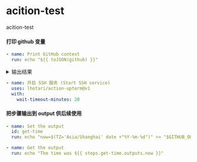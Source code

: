 # acition-test
acition-test

#### 打印 github 变量

```yaml
- name: Print GitHub context
  run: echo "${{ toJSON(github) }}"
```
<details>
<summary>输出结果</summary>
<pre><code>
{
  token: ***,
  job: build,
  ref: refs/heads/main,
  sha: 9c8543bd4ac44baf2dadd6f091e620364857b3c8,
  repository: bling-yshs/action-test,
  repository_owner: bling-yshs,
  repository_owner_id: 41812674,
  repositoryUrl: git://github.com/bling-yshs/action-test.git,
  run_id: 10071722511,
  run_number: 101,
  retention_days: 90,
  run_attempt: 1,
  artifact_cache_size_limit: 10,
  repository_visibility: public,
  repo-self-hosted-runners-disabled: false,
  enterprise-managed-business-id: ,
  repository_id: 713478310,
  actor_id: 41812674,
  actor: bling-yshs,
  triggering_actor: bling-yshs,
  workflow: CI,
  head_ref: ,
  base_ref: ,
  event_name: push,
  event: {
    after: 9c8543bd4ac44baf2dadd6f091e620364857b3c8,
    base_ref: null,
    before: 30f9b21e5239aa094181e9a14b23dbd7c2c2ac9e,
    commits: [
      {
        author: {
          email: 377178599@qq.com,
          name: bling-yshs,
          username: bling-yshs
        },
        committer: {
          email: 377178599@qq.com,
          name: bling-yshs,
          username: bling-yshs
        },
        distinct: true,
        id: 9c8543bd4ac44baf2dadd6f091e620364857b3c8,
        message: 123,
        timestamp: 2024-07-24T14:33:36+08:00,
        tree_id: 80c718b38793642b498343a788668f96159e369d,
        url: https://github.com/bling-yshs/action-test/commit/9c8543bd4ac44baf2dadd6f091e620364857b3c8
      }
    ],
    compare: https://github.com/bling-yshs/action-test/compare/30f9b21e5239...9c8543bd4ac4,
    created: false,
    deleted: false,
    forced: false,
    head_commit: {
      author: {
        email: 377178599@qq.com,
        name: bling-yshs,
        username: bling-yshs
      },
      committer: {
        email: 377178599@qq.com,
        name: bling-yshs,
        username: bling-yshs
      },
      distinct: true,
      id: 9c8543bd4ac44baf2dadd6f091e620364857b3c8,
      message: 123,
      timestamp: 2024-07-24T14:33:36+08:00,
      tree_id: 80c718b38793642b498343a788668f96159e369d,
      url: https://github.com/bling-yshs/action-test/commit/9c8543bd4ac44baf2dadd6f091e620364857b3c8
    },
    pusher: {
      email: 41812674+bling-yshs@users.noreply.github.com,
      name: bling-yshs
    },
    ref: refs/heads/main,
    repository: {
      allow_forking: true,
      archive_url: https://api.github.com/repos/bling-yshs/action-test/{archive_format}{/ref},
      archived: false,
      assignees_url: https://api.github.com/repos/bling-yshs/action-test/assignees{/user},
      blobs_url: https://api.github.com/repos/bling-yshs/action-test/git/blobs{/sha},
      branches_url: https://api.github.com/repos/bling-yshs/action-test/branches{/branch},
      clone_url: https://github.com/bling-yshs/action-test.git,
      collaborators_url: https://api.github.com/repos/bling-yshs/action-test/collaborators{/collaborator},
      comments_url: https://api.github.com/repos/bling-yshs/action-test/comments{/number},
      commits_url: https://api.github.com/repos/bling-yshs/action-test/commits{/sha},
      compare_url: https://api.github.com/repos/bling-yshs/action-test/compare/{base}...{head},
      contents_url: https://api.github.com/repos/bling-yshs/action-test/contents/{+path},
      contributors_url: https://api.github.com/repos/bling-yshs/action-test/contributors,
      created_at: 1698940052,
      default_branch: main,
      deployments_url: https://api.github.com/repos/bling-yshs/action-test/deployments,
      description: acition-test,
      disabled: false,
      downloads_url: https://api.github.com/repos/bling-yshs/action-test/downloads,
      events_url: https://api.github.com/repos/bling-yshs/action-test/events,
      fork: false,
      forks: 0,
      forks_count: 0,
      forks_url: https://api.github.com/repos/bling-yshs/action-test/forks,
      full_name: bling-yshs/action-test,
      git_commits_url: https://api.github.com/repos/bling-yshs/action-test/git/commits{/sha},
      git_refs_url: https://api.github.com/repos/bling-yshs/action-test/git/refs{/sha},
      git_tags_url: https://api.github.com/repos/bling-yshs/action-test/git/tags{/sha},
      git_url: git://github.com/bling-yshs/action-test.git,
      has_discussions: false,
      has_downloads: true,
      has_issues: true,
      has_pages: false,
      has_projects: true,
      has_wiki: true,
      homepage: null,
      hooks_url: https://api.github.com/repos/bling-yshs/action-test/hooks,
      html_url: https://github.com/bling-yshs/action-test,
      id: 713478310,
      is_template: false,
      issue_comment_url: https://api.github.com/repos/bling-yshs/action-test/issues/comments{/number},
      issue_events_url: https://api.github.com/repos/bling-yshs/action-test/issues/events{/number},
      issues_url: https://api.github.com/repos/bling-yshs/action-test/issues{/number},
      keys_url: https://api.github.com/repos/bling-yshs/action-test/keys{/key_id},
      labels_url: https://api.github.com/repos/bling-yshs/action-test/labels{/name},
      language: Dockerfile,
      languages_url: https://api.github.com/repos/bling-yshs/action-test/languages,
      license: null,
      master_branch: main,
      merges_url: https://api.github.com/repos/bling-yshs/action-test/merges,
      milestones_url: https://api.github.com/repos/bling-yshs/action-test/milestones{/number},
      mirror_url: null,
      name: action-test,
      node_id: R_kgDOKobQpg,
      notifications_url: https://api.github.com/repos/bling-yshs/action-test/notifications?since,
      open_issues: 0,
      open_issues_count: 0,
      owner: {
        avatar_url: https://avatars.githubusercontent.com/u/41812674?v=4,
        email: 41812674+bling-yshs@users.noreply.github.com,
        events_url: https://api.github.com/users/bling-yshs/events{/privacy},
        followers_url: https://api.github.com/users/bling-yshs/followers,
        following_url: https://api.github.com/users/bling-yshs/following{/other_user},
        gists_url: https://api.github.com/users/bling-yshs/gists{/gist_id},
        gravatar_id: ,
        html_url: https://github.com/bling-yshs,
        id: 41812674,
        login: bling-yshs,
        name: bling-yshs,
        node_id: MDQ6VXNlcjQxODEyNjc0,
        organizations_url: https://api.github.com/users/bling-yshs/orgs,
        received_events_url: https://api.github.com/users/bling-yshs/received_events,
        repos_url: https://api.github.com/users/bling-yshs/repos,
        site_admin: false,
        starred_url: https://api.github.com/users/bling-yshs/starred{/owner}{/repo},
        subscriptions_url: https://api.github.com/users/bling-yshs/subscriptions,
        type: User,
        url: https://api.github.com/users/bling-yshs
      },
      private: false,
      pulls_url: https://api.github.com/repos/bling-yshs/action-test/pulls{/number},
      pushed_at: 1721802834,
      releases_url: https://api.github.com/repos/bling-yshs/action-test/releases{/id},
      size: 60,
      ssh_url: git@github.com:bling-yshs/action-test.git,
      stargazers: 0,
      stargazers_count: 0,
      stargazers_url: https://api.github.com/repos/bling-yshs/action-test/stargazers,
      statuses_url: https://api.github.com/repos/bling-yshs/action-test/statuses/{sha},
      subscribers_url: https://api.github.com/repos/bling-yshs/action-test/subscribers,
      subscription_url: https://api.github.com/repos/bling-yshs/action-test/subscription,
      svn_url: https://github.com/bling-yshs/action-test,
      tags_url: https://api.github.com/repos/bling-yshs/action-test/tags,
      teams_url: https://api.github.com/repos/bling-yshs/action-test/teams,
      topics: [],
      trees_url: https://api.github.com/repos/bling-yshs/action-test/git/trees{/sha},
      updated_at: 2024-06-05T07:51:14Z,
      url: https://github.com/bling-yshs/action-test,
      visibility: public,
      watchers: 0,
      watchers_count: 0,
      web_commit_signoff_required: false
    },
    sender: {
      avatar_url: https://avatars.githubusercontent.com/u/41812674?v=4,
      events_url: https://api.github.com/users/bling-yshs/events{/privacy},
      followers_url: https://api.github.com/users/bling-yshs/followers,
      following_url: https://api.github.com/users/bling-yshs/following{/other_user},
      gists_url: https://api.github.com/users/bling-yshs/gists{/gist_id},
      gravatar_id: ,
      html_url: https://github.com/bling-yshs,
      id: 41812674,
      login: bling-yshs,
      node_id: MDQ6VXNlcjQxODEyNjc0,
      organizations_url: https://api.github.com/users/bling-yshs/orgs,
      received_events_url: https://api.github.com/users/bling-yshs/received_events,
      repos_url: https://api.github.com/users/bling-yshs/repos,
      site_admin: false,
      starred_url: https://api.github.com/users/bling-yshs/starred{/owner}{/repo},
      subscriptions_url: https://api.github.com/users/bling-yshs/subscriptions,
      type: User,
      url: https://api.github.com/users/bling-yshs
    }
  },
  server_url: https://github.com,
  api_url: https://api.github.com,
  graphql_url: https://api.github.com/graphql,
  ref_name: main,
  ref_protected: false,
  ref_type: branch,
  secret_source: Actions,
  workflow_ref: bling-yshs/action-test/.github/workflows/test.yml@refs/heads/main,
  workflow_sha: 9c8543bd4ac44baf2dadd6f091e620364857b3c8,
  workspace: /home/runner/work/action-test/action-test,
  action: __run,
  event_path: /home/runner/work/_temp/_github_workflow/event.json,
  action_repository: ,
  action_ref: ,
  path: /home/runner/work/_temp/_runner_file_commands/add_path_a6862b61-93dc-4307-8ca9-9bc6bec6249f,
  env: /home/runner/work/_temp/_runner_file_commands/set_env_a6862b61-93dc-4307-8ca9-9bc6bec6249f,
  step_summary: /home/runner/work/_temp/_runner_file_commands/step_summary_a6862b61-93dc-4307-8ca9-9bc6bec6249f,
  state: /home/runner/work/_temp/_runner_file_commands/save_state_a6862b61-93dc-4307-8ca9-9bc6bec6249f,
  output: /home/runner/work/_temp/_runner_file_commands/set_output_a6862b61-93dc-4307-8ca9-9bc6bec6249f
} {
  token: ***,
  job: build,
  ref: refs/heads/main,
  sha: 9c8543bd4ac44baf2dadd6f091e620364857b3c8,
  repository: bling-yshs/action-test,
  repository_owner: bling-yshs,
  repository_owner_id: 41812674,
  repositoryUrl: git://github.com/bling-yshs/action-test.git,
  run_id: 10071722511,
  run_number: 101,
  retention_days: 90,
  run_attempt: 1,
  artifact_cache_size_limit: 10,
  repository_visibility: public,
  repo-self-hosted-runners-disabled: false,
  enterprise-managed-business-id: ,
  repository_id: 713478310,
  actor_id: 41812674,
  actor: bling-yshs,
  triggering_actor: bling-yshs,
  workflow: CI,
  head_ref: ,
  base_ref: ,
  event_name: push,
  event: {
    after: 9c8543bd4ac44baf2dadd6f091e620364857b3c8,
    base_ref: null,
    before: 30f9b21e5239aa094181e9a14b23dbd7c2c2ac9e,
    commits: [
      {
        author: {
          email: 377178599@qq.com,
          name: bling-yshs,
          username: bling-yshs
        },
        committer: {
          email: 377178599@qq.com,
          name: bling-yshs,
          username: bling-yshs
        },
        distinct: true,
        id: 9c8543bd4ac44baf2dadd6f091e620364857b3c8,
        message: 123,
        timestamp: 2024-07-24T14:33:36+08:00,
        tree_id: 80c718b38793642b498343a788668f96159e369d,
        url: https://github.com/bling-yshs/action-test/commit/9c8543bd4ac44baf2dadd6f091e620364857b3c8
      }
    ],
    compare: https://github.com/bling-yshs/action-test/compare/30f9b21e5239...9c8543bd4ac4,
    created: false,
    deleted: false,
    forced: false,
    head_commit: {
      author: {
        email: 377178599@qq.com,
        name: bling-yshs,
        username: bling-yshs
      },
      committer: {
        email: 377178599@qq.com,
        name: bling-yshs,
        username: bling-yshs
      },
      distinct: true,
      id: 9c8543bd4ac44baf2dadd6f091e620364857b3c8,
      message: 123,
      timestamp: 2024-07-24T14:33:36+08:00,
      tree_id: 80c718b38793642b498343a788668f96159e369d,
      url: https://github.com/bling-yshs/action-test/commit/9c8543bd4ac44baf2dadd6f091e620364857b3c8
    },
    pusher: {
      email: 41812674+bling-yshs@users.noreply.github.com,
      name: bling-yshs
    },
    ref: refs/heads/main,
    repository: {
      allow_forking: true,
      archive_url: https://api.github.com/repos/bling-yshs/action-test/{archive_format}{/ref},
      archived: false,
      assignees_url: https://api.github.com/repos/bling-yshs/action-test/assignees{/user},
      blobs_url: https://api.github.com/repos/bling-yshs/action-test/git/blobs{/sha},
      branches_url: https://api.github.com/repos/bling-yshs/action-test/branches{/branch},
      clone_url: https://github.com/bling-yshs/action-test.git,
      collaborators_url: https://api.github.com/repos/bling-yshs/action-test/collaborators{/collaborator},
      comments_url: https://api.github.com/repos/bling-yshs/action-test/comments{/number},
      commits_url: https://api.github.com/repos/bling-yshs/action-test/commits{/sha},
      compare_url: https://api.github.com/repos/bling-yshs/action-test/compare/{base}...{head},
      contents_url: https://api.github.com/repos/bling-yshs/action-test/contents/{+path},
      contributors_url: https://api.github.com/repos/bling-yshs/action-test/contributors,
      created_at: 1698940052,
      default_branch: main,
      deployments_url: https://api.github.com/repos/bling-yshs/action-test/deployments,
      description: acition-test,
      disabled: false,
      downloads_url: https://api.github.com/repos/bling-yshs/action-test/downloads,
      events_url: https://api.github.com/repos/bling-yshs/action-test/events,
      fork: false,
      forks: 0,
      forks_count: 0,
      forks_url: https://api.github.com/repos/bling-yshs/action-test/forks,
      full_name: bling-yshs/action-test,
      git_commits_url: https://api.github.com/repos/bling-yshs/action-test/git/commits{/sha},
      git_refs_url: https://api.github.com/repos/bling-yshs/action-test/git/refs{/sha},
      git_tags_url: https://api.github.com/repos/bling-yshs/action-test/git/tags{/sha},
      git_url: git://github.com/bling-yshs/action-test.git,
      has_discussions: false,
      has_downloads: true,
      has_issues: true,
      has_pages: false,
      has_projects: true,
      has_wiki: true,
      homepage: null,
      hooks_url: https://api.github.com/repos/bling-yshs/action-test/hooks,
      html_url: https://github.com/bling-yshs/action-test,
      id: 713478310,
      is_template: false,
      issue_comment_url: https://api.github.com/repos/bling-yshs/action-test/issues/comments{/number},
      issue_events_url: https://api.github.com/repos/bling-yshs/action-test/issues/events{/number},
      issues_url: https://api.github.com/repos/bling-yshs/action-test/issues{/number},
      keys_url: https://api.github.com/repos/bling-yshs/action-test/keys{/key_id},
      labels_url: https://api.github.com/repos/bling-yshs/action-test/labels{/name},
      language: Dockerfile,
      languages_url: https://api.github.com/repos/bling-yshs/action-test/languages,
      license: null,
      master_branch: main,
      merges_url: https://api.github.com/repos/bling-yshs/action-test/merges,
      milestones_url: https://api.github.com/repos/bling-yshs/action-test/milestones{/number},
      mirror_url: null,
      name: action-test,
      node_id: R_kgDOKobQpg,
      notifications_url: https://api.github.com/repos/bling-yshs/action-test/notificationsall,
      open_issues: 0,
      open_issues_count: 0,
      owner: {
        avatar_url: https://avatars.githubusercontent.com/u/41812674?v=4,
        email: 41812674+bling-yshs@users.noreply.github.com,
        events_url: https://api.github.com/users/bling-yshs/events{/privacy},
        followers_url: https://api.github.com/users/bling-yshs/followers,
        following_url: https://api.github.com/users/bling-yshs/following{/other_user},
        gists_url: https://api.github.com/users/bling-yshs/gists{/gist_id},
        gravatar_id: ,
        html_url: https://github.com/bling-yshs,
        id: 41812674,
        login: bling-yshs,
        name: bling-yshs,
        node_id: MDQ6VXNlcjQxODEyNjc0,
        organizations_url: https://api.github.com/users/bling-yshs/orgs,
        received_events_url: https://api.github.com/users/bling-yshs/received_events,
        repos_url: https://api.github.com/users/bling-yshs/repos,
        site_admin: false,
        starred_url: https://api.github.com/users/bling-yshs/starred{/owner}{/repo},
        subscriptions_url: https://api.github.com/users/bling-yshs/subscriptions,
        type: User,
        url: https://api.github.com/users/bling-yshs
      },
      private: false,
      pulls_url: https://api.github.com/repos/bling-yshs/action-test/pulls{/number},
      pushed_at: 1721802834,
      releases_url: https://api.github.com/repos/bling-yshs/action-test/releases{/id},
      size: 60,
      ssh_url: git@github.com:bling-yshs/action-test.git,
      stargazers: 0,
      stargazers_count: 0,
      stargazers_url: https://api.github.com/repos/bling-yshs/action-test/stargazers,
      statuses_url: https://api.github.com/repos/bling-yshs/action-test/statuses/{sha},
      subscribers_url: https://api.github.com/repos/bling-yshs/action-test/subscribers,
      subscription_url: https://api.github.com/repos/bling-yshs/action-test/subscription,
      svn_url: https://github.com/bling-yshs/action-test,
      tags_url: https://api.github.com/repos/bling-yshs/action-test/tags,
      teams_url: https://api.github.com/repos/bling-yshs/action-test/teams,
      topics: [],
      trees_url: https://api.github.com/repos/bling-yshs/action-test/git/trees{/sha},
      updated_at: 2024-06-05T07:51:14Z,
      url: https://github.com/bling-yshs/action-test,
      visibility: public,
      watchers: 0,
      watchers_count: 0,
      web_commit_signoff_required: false
    },
    sender: {
      avatar_url: https://avatars.githubusercontent.com/u/41812674?v=4,
      events_url: https://api.github.com/users/bling-yshs/events{/privacy},
      followers_url: https://api.github.com/users/bling-yshs/followers,
      following_url: https://api.github.com/users/bling-yshs/following{/other_user},
      gists_url: https://api.github.com/users/bling-yshs/gists{/gist_id},
      gravatar_id: ,
      html_url: https://github.com/bling-yshs,
      id: 41812674,
      login: bling-yshs,
      node_id: MDQ6VXNlcjQxODEyNjc0,
      organizations_url: https://api.github.com/users/bling-yshs/orgs,
      received_events_url: https://api.github.com/users/bling-yshs/received_events,
      repos_url: https://api.github.com/users/bling-yshs/repos,
      site_admin: false,
      starred_url: https://api.github.com/users/bling-yshs/starred{/owner}{/repo},
      subscriptions_url: https://api.github.com/users/bling-yshs/subscriptions,
      type: User,
      url: https://api.github.com/users/bling-yshs
    }
  },
  server_url: https://github.com,
  api_url: https://api.github.com,
  graphql_url: https://api.github.com/graphql,
  ref_name: main,
  ref_protected: false,
  ref_type: branch,
  secret_source: Actions,
  workflow_ref: bling-yshs/action-test/.github/workflows/test.yml@refs/heads/main,
  workflow_sha: 9c8543bd4ac44baf2dadd6f091e620364857b3c8,
  workspace: /home/runner/work/action-test/action-test,
  action: __run,
  event_path: /home/runner/work/_temp/_github_workflow/event.json,
  action_repository: ,
  action_ref: ,
  path: /home/runner/work/_temp/_runner_file_commands/add_path_a6862b61-93dc-4307-8ca9-9bc6bec6249f,
  env: /home/runner/work/_temp/_runner_file_commands/set_env_a6862b61-93dc-4307-8ca9-9bc6bec6249f,
  step_summary: /home/runner/work/_temp/_runner_file_commands/step_summary_a6862b61-93dc-4307-8ca9-9bc6bec6249f,
  state: /home/runner/work/_temp/_runner_file_commands/save_state_a6862b61-93dc-4307-8ca9-9bc6bec6249f,
  output: /home/runner/work/_temp/_runner_file_commands/set_output_a6862b61-93dc-4307-8ca9-9bc6bec6249f
} {
  token: ***,
  job: build,
  ref: refs/heads/main,
  sha: 9c8543bd4ac44baf2dadd6f091e620364857b3c8,
  repository: bling-yshs/action-test,
  repository_owner: bling-yshs,
  repository_owner_id: 41812674,
  repositoryUrl: git://github.com/bling-yshs/action-test.git,
  run_id: 10071722511,
  run_number: 101,
  retention_days: 90,
  run_attempt: 1,
  artifact_cache_size_limit: 10,
  repository_visibility: public,
  repo-self-hosted-runners-disabled: false,
  enterprise-managed-business-id: ,
  repository_id: 713478310,
  actor_id: 41812674,
  actor: bling-yshs,
  triggering_actor: bling-yshs,
  workflow: CI,
  head_ref: ,
  base_ref: ,
  event_name: push,
  event: {
    after: 9c8543bd4ac44baf2dadd6f091e620364857b3c8,
    base_ref: null,
    before: 30f9b21e5239aa094181e9a14b23dbd7c2c2ac9e,
    commits: [
      {
        author: {
          email: 377178599@qq.com,
          name: bling-yshs,
          username: bling-yshs
        },
        committer: {
          email: 377178599@qq.com,
          name: bling-yshs,
          username: bling-yshs
        },
        distinct: true,
        id: 9c8543bd4ac44baf2dadd6f091e620364857b3c8,
        message: 123,
        timestamp: 2024-07-24T14:33:36+08:00,
        tree_id: 80c718b38793642b498343a788668f96159e369d,
        url: https://github.com/bling-yshs/action-test/commit/9c8543bd4ac44baf2dadd6f091e620364857b3c8
      }
    ],
    compare: https://github.com/bling-yshs/action-test/compare/30f9b21e5239...9c8543bd4ac4,
    created: false,
    deleted: false,
    forced: false,
    head_commit: {
      author: {
        email: 377178599@qq.com,
        name: bling-yshs,
        username: bling-yshs
      },
      committer: {
        email: 377178599@qq.com,
        name: bling-yshs,
        username: bling-yshs
      },
      distinct: true,
      id: 9c8543bd4ac44baf2dadd6f091e620364857b3c8,
      message: 123,
      timestamp: 2024-07-24T14:33:36+08:00,
      tree_id: 80c718b38793642b498343a788668f96159e369d,
      url: https://github.com/bling-yshs/action-test/commit/9c8543bd4ac44baf2dadd6f091e620364857b3c8
    },
    pusher: {
      email: 41812674+bling-yshs@users.noreply.github.com,
      name: bling-yshs
    },
    ref: refs/heads/main,
    repository: {
      allow_forking: true,
      archive_url: https://api.github.com/repos/bling-yshs/action-test/{archive_format}{/ref},
      archived: false,
      assignees_url: https://api.github.com/repos/bling-yshs/action-test/assignees{/user},
      blobs_url: https://api.github.com/repos/bling-yshs/action-test/git/blobs{/sha},
      branches_url: https://api.github.com/repos/bling-yshs/action-test/branches{/branch},
      clone_url: https://github.com/bling-yshs/action-test.git,
      collaborators_url: https://api.github.com/repos/bling-yshs/action-test/collaborators{/collaborator},
      comments_url: https://api.github.com/repos/bling-yshs/action-test/comments{/number},
      commits_url: https://api.github.com/repos/bling-yshs/action-test/commits{/sha},
      compare_url: https://api.github.com/repos/bling-yshs/action-test/compare/{base}...{head},
      contents_url: https://api.github.com/repos/bling-yshs/action-test/contents/{+path},
      contributors_url: https://api.github.com/repos/bling-yshs/action-test/contributors,
      created_at: 1698940052,
      default_branch: main,
      deployments_url: https://api.github.com/repos/bling-yshs/action-test/deployments,
      description: acition-test,
      disabled: false,
      downloads_url: https://api.github.com/repos/bling-yshs/action-test/downloads,
      events_url: https://api.github.com/repos/bling-yshs/action-test/events,
      fork: false,
      forks: 0,
      forks_count: 0,
      forks_url: https://api.github.com/repos/bling-yshs/action-test/forks,
      full_name: bling-yshs/action-test,
      git_commits_url: https://api.github.com/repos/bling-yshs/action-test/git/commits{/sha},
      git_refs_url: https://api.github.com/repos/bling-yshs/action-test/git/refs{/sha},
      git_tags_url: https://api.github.com/repos/bling-yshs/action-test/git/tags{/sha},
      git_url: git://github.com/bling-yshs/action-test.git,
      has_discussions: false,
      has_downloads: true,
      has_issues: true,
      has_pages: false,
      has_projects: true,
      has_wiki: true,
      homepage: null,
      hooks_url: https://api.github.com/repos/bling-yshs/action-test/hooks,
      html_url: https://github.com/bling-yshs/action-test,
      id: 713478310,
      is_template: false,
      issue_comment_url: https://api.github.com/repos/bling-yshs/action-test/issues/comments{/number},
      issue_events_url: https://api.github.com/repos/bling-yshs/action-test/issues/events{/number},
      issues_url: https://api.github.com/repos/bling-yshs/action-test/issues{/number},
      keys_url: https://api.github.com/repos/bling-yshs/action-test/keys{/key_id},
      labels_url: https://api.github.com/repos/bling-yshs/action-test/labels{/name},
      language: Dockerfile,
      languages_url: https://api.github.com/repos/bling-yshs/action-test/languages,
      license: null,
      master_branch: main,
      merges_url: https://api.github.com/repos/bling-yshs/action-test/merges,
      milestones_url: https://api.github.com/repos/bling-yshs/action-test/milestones{/number},
      mirror_url: null,
      name: action-test,
      node_id: R_kgDOKobQpg,
      notifications_url: https://api.github.com/repos/bling-yshs/action-test/notificationsparticipating,
      open_issues: 0,
      open_issues_count: 0,
      owner: {
        avatar_url: https://avatars.githubusercontent.com/u/41812674?v=4,
        email: 41812674+bling-yshs@users.noreply.github.com,
        events_url: https://api.github.com/users/bling-yshs/events{/privacy},
        followers_url: https://api.github.com/users/bling-yshs/followers,
        following_url: https://api.github.com/users/bling-yshs/following{/other_user},
        gists_url: https://api.github.com/users/bling-yshs/gists{/gist_id},
        gravatar_id: ,
        html_url: https://github.com/bling-yshs,
        id: 41812674,
        login: bling-yshs,
        name: bling-yshs,
        node_id: MDQ6VXNlcjQxODEyNjc0,
        organizations_url: https://api.github.com/users/bling-yshs/orgs,
        received_events_url: https://api.github.com/users/bling-yshs/received_events,
        repos_url: https://api.github.com/users/bling-yshs/repos,
        site_admin: false,
        starred_url: https://api.github.com/users/bling-yshs/starred{/owner}{/repo},
        subscriptions_url: https://api.github.com/users/bling-yshs/subscriptions,
        type: User,
        url: https://api.github.com/users/bling-yshs
      },
      private: false,
      pulls_url: https://api.github.com/repos/bling-yshs/action-test/pulls{/number},
      pushed_at: 1721802834,
      releases_url: https://api.github.com/repos/bling-yshs/action-test/releases{/id},
      size: 60,
      ssh_url: git@github.com:bling-yshs/action-test.git,
      stargazers: 0,
      stargazers_count: 0,
      stargazers_url: https://api.github.com/repos/bling-yshs/action-test/stargazers,
      statuses_url: https://api.github.com/repos/bling-yshs/action-test/statuses/{sha},
      subscribers_url: https://api.github.com/repos/bling-yshs/action-test/subscribers,
      subscription_url: https://api.github.com/repos/bling-yshs/action-test/subscription,
      svn_url: https://github.com/bling-yshs/action-test,
      tags_url: https://api.github.com/repos/bling-yshs/action-test/tags,
      teams_url: https://api.github.com/repos/bling-yshs/action-test/teams,
      topics: [],
      trees_url: https://api.github.com/repos/bling-yshs/action-test/git/trees{/sha},
      updated_at: 2024-06-05T07:51:14Z,
      url: https://github.com/bling-yshs/action-test,
      visibility: public,
      watchers: 0,
      watchers_count: 0,
      web_commit_signoff_required: false
    },
    sender: {
      avatar_url: https://avatars.githubusercontent.com/u/41812674?v=4,
      events_url: https://api.github.com/users/bling-yshs/events{/privacy},
      followers_url: https://api.github.com/users/bling-yshs/followers,
      following_url: https://api.github.com/users/bling-yshs/following{/other_user},
      gists_url: https://api.github.com/users/bling-yshs/gists{/gist_id},
      gravatar_id: ,
      html_url: https://github.com/bling-yshs,
      id: 41812674,
      login: bling-yshs,
      node_id: MDQ6VXNlcjQxODEyNjc0,
      organizations_url: https://api.github.com/users/bling-yshs/orgs,
      received_events_url: https://api.github.com/users/bling-yshs/received_events,
      repos_url: https://api.github.com/users/bling-yshs/repos,
      site_admin: false,
      starred_url: https://api.github.com/users/bling-yshs/starred{/owner}{/repo},
      subscriptions_url: https://api.github.com/users/bling-yshs/subscriptions,
      type: User,
      url: https://api.github.com/users/bling-yshs
    }
  },
  server_url: https://github.com,
  api_url: https://api.github.com,
  graphql_url: https://api.github.com/graphql,
  ref_name: main,
  ref_protected: false,
  ref_type: branch,
  secret_source: Actions,
  workflow_ref: bling-yshs/action-test/.github/workflows/test.yml@refs/heads/main,
  workflow_sha: 9c8543bd4ac44baf2dadd6f091e620364857b3c8,
  workspace: /home/runner/work/action-test/action-test,
  action: __run,
  event_path: /home/runner/work/_temp/_github_workflow/event.json,
  action_repository: ,
  action_ref: ,
  path: /home/runner/work/_temp/_runner_file_commands/add_path_a6862b61-93dc-4307-8ca9-9bc6bec6249f,
  env: /home/runner/work/_temp/_runner_file_commands/set_env_a6862b61-93dc-4307-8ca9-9bc6bec6249f,
  step_summary: /home/runner/work/_temp/_runner_file_commands/step_summary_a6862b61-93dc-4307-8ca9-9bc6bec6249f,
  state: /home/runner/work/_temp/_runner_file_commands/save_state_a6862b61-93dc-4307-8ca9-9bc6bec6249f,
  output: /home/runner/work/_temp/_runner_file_commands/set_output_a6862b61-93dc-4307-8ca9-9bc6bec6249f
}
</code></pre>
</details>

```yaml
- name: 开启 SSH 服务 (Start SSH service)
  uses: lhotari/action-upterm@v1
  with:
    wait-timeout-minutes: 20
```

#### 把步骤输出到 output 供后续使用

```yaml
- name: Set the output
  id: get-time
  run: echo "now=$(TZ='Asia/Shanghai' date +"%Y-%m-%d")" >> "$GITHUB_OUTPUT"
```

```yaml
- name: Get the output
  run: echo "The time was ${{ steps.get-time.outputs.now }}"
```

